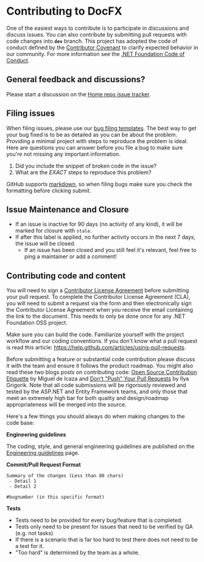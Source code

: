 # Contributing to DocFX
One of the easiest ways to contribute is to participate in discussions and discuss issues. You can also contribute by submitting pull requests with code changes into **`dev`** branch.
This project has adopted the code of conduct defined by the [Contributor Covenant](http://contributor-covenant.org/) to clarify expected behavior in our community.
For more information see the [.NET Foundation Code of Conduct](http://www.dotnetfoundation.org/code-of-conduct).

## General feedback and discussions?
Please start a discussion on the [Home repo issue tracker](https://github.com/dotnet/docfx/issues).

## Filing issues
When filing issues, please use our [bug filing templates](ISSUE_TEMPLATE.md).
The best way to get your bug fixed is to be as detailed as you can be about the problem.
Providing a minimal project with steps to reproduce the problem is ideal.
Here are questions you can answer before you file a bug to make sure you're not missing any important information.

1. Did you include the snippet of broken code in the issue?
2. What are the *EXACT* steps to reproduce this problem?

GitHub supports [markdown](https://guides.github.com/features/mastering-markdown/), so when filing bugs make sure you check the formatting before clicking submit.

## Issue Maintenance and Closure
* If an issue is inactive for 90 days (no activity of any kind), it will be marked for closure with `stale`.
* If after this label is applied, no further activity occurs in the next 7 days, the issue will be closed.
  * If an issue has been closed and you still feel it's relevant, feel free to ping a maintainer or add a comment!

## Contributing code and content
You will need to sign a [Contributor License Agreement](https://cla.dotnetfoundation.org/) before submitting your pull request. To complete the Contributor License Agreement (CLA), you will need to submit a request via the form and then electronically sign the Contributor License Agreement when you receive the email containing the link to the document. This needs to only be done once for any .NET Foundation OSS project.

Make sure you can build the code. Familiarize yourself with the project workflow and our coding conventions. If you don't know what a pull request is read this article: https://help.github.com/articles/using-pull-requests.

Before submitting a feature or substantial code contribution please discuss it with the team and ensure it follows the product roadmap. You might also read these two blogs posts on contributing code: [Open Source Contribution Etiquette](http://tirania.org/blog/archive/2010/Dec-31.html) by Miguel de Icaza and [Don't "Push" Your Pull Requests](http://www.igvita.com/2011/12/19/dont-push-your-pull-requests/) by Ilya Grigorik. Note that all code submissions will be rigorously reviewed and tested by the ASP.NET and Entity Framework teams, and only those that meet an extremely high bar for both quality and design/roadmap appropriateness will be merged into the source.

Here's a few things you should always do when making changes to the code base:

**Engineering guidelines**

The coding, style, and general engineering guidelines are published on the [Engineering guidelines](http://dotnet.github.io/docfx/guideline/engineering_guidelines.html) page.

**Commit/Pull Request Format**

```
Summary of the changes (Less than 80 chars)
 - Detail 1
 - Detail 2

#bugnumber (in this specific format)
```

**Tests**

-  Tests need to be provided for every bug/feature that is completed.
-  Tests only need to be present for issues that need to be verified by QA (e.g. not tasks)
-  If there is a scenario that is far too hard to test there does not need to be a test for it.
  - "Too hard" is determined by the team as a whole.
